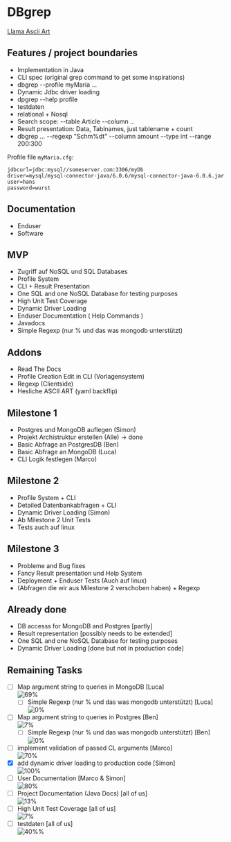 # DBgrep

[Llama Ascii Art](https://www.google.com/url?sa=i&url=https%3A%2F%2Fwww.redbubble.com%2Fde%2Fi%2Fposter%2FASCII-Alpaka-BW-von-Yincinerate%2F45126625.LVTDI&psig=AOvVaw3m62gTMJwkYWKZ-GBM843v&ust=1666860064188000&source=images&cd=vfe&ved=0CAwQjRxqFwoTCKCVxeG__foCFQAAAAAdAAAAABAE)

## Features / project boundaries

- Implementation in Java
- CLI spec (original grep command to get some inspirations)
- dbgrep --profile myMaria ...
- Dynamic Jdbc driver loading
- dpgrep --help profile
- testdaten
- relational + Nosql
- Search scope: --table Article --column ..
- Result presentation: Data, Tablnames, just tablename + count
- dbgrep ... --regexp "Schm%dt"   --column amount --type int --range 200:300

Profile file `myMaria.cfg`:

```
jdbcurl=jdbc:mysql//someserver.com:3306/myDb
driver=mysql/mysql-connector-java/6.0.6/mysql-connector-java-6.0.6.jar
user=hans
password=wurst
```

## Documentation

- Enduser
- Software

## MVP

- Zugriff auf NoSQL und SQL Databases
- Profile System
- CLI + Result Presentation
- One SQL and one NoSQL Database for testing purposes
- High Unit Test Coverage
- Dynamic Driver Loading
- Enduser Documentation ( Help Commands )
- Javadocs
- Simple Regexp (nur % und das was mongodb unterstützt)

## Addons

- Read The Docs
- Profile Creation Edit in CLI (Vorlagensystem)
- Regexp (Clientside)
- Hesliche ASCII ART (yaml backflip)

## Milestone 1

- Postgres und MongoDB auflegen (Simon)
- Projekt Archistruktur erstellen (Alle) -> done
- Basic Abfrage an PostgresDB (Ben)
- Basic Abfrage an MongoDB (Luca)
- CLI Logik festlegen (Marco)

## Milestone 2

- Profile System + CLI
- Detailed Datenbankabfragen + CLI
- Dynamic Driver Loading (Simon)
- Ab Milestone 2 Unit Tests
- Tests auch auf linux

## Milestone 3

- Probleme and Bug fixes
- Fancy Result presentation und Help System
- Deployment + Enduser Tests (Auch auf linux)
- (Abfragen die wir aus Milestone 2 verschoben haben) + Regexp

## Already done

- DB accesss for MongoDB and Postgres [partly]
- Result representation [possibly needs to be extended]
- One SQL and one NoSQL Database for testing purposes
- Dynamic Driver Loading [done but not in production code]

## Remaining Tasks

- [ ] Map argument string to queries in MongoDB [Luca]\
  ![69%](https://progress-bar.dev/69)
  - [ ] Simple Regexp (nur % und das was mongodb unterstützt)  [Luca] \
    ![0%](https://progress-bar.dev/0)
- [ ] Map argument string to queries in Postgres [Ben] \
  ![7%](https://progress-bar.dev/7)
  - [ ] Simple Regexp (nur % und das was mongodb unterstützt)  [Ben] \
    ![0%](https://progress-bar.dev/0)
- [ ] implement validation of passed CL arguments [Marco] \
  ![70%](https://progress-bar.dev/70)
- [x] add dynamic driver loading to production code [Simon] \
  ![100%](https://progress-bar.dev/100)
- [ ] User Documentation [Marco & Simon] \
  ![80%](https://progress-bar.dev/80)
- [ ] Project Documentation (Java Docs) [all of us]\
  ![13%](https://progress-bar.dev/13)
- [ ] High Unit Test Coverage [all of us]\
  ![7%](https://progress-bar.dev/7)
- [ ] testdaten [all of us]\
  ![40%%](https://progress-bar.dev/40)
